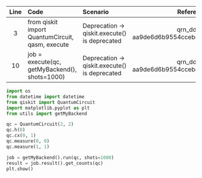 | Line | Code | Scenario | Reference | Artifact | Refactoring |
| :--: | :--- | :------- | :-------: | :------- | :---------- |
| 3 | from qiskit import QuantumCircuit, qasm, execute | Deprecation -> qiskit.execute() is deprecated | qrn_ddbb-aa9de6d6b9554ccebc85b3ab68901884 | qiskit.execute | Remove usage of `execute`; use `backend.run()` instead |
| 10 | job = execute(qc, getMyBackend(), shots=1000) | Deprecation -> qiskit.execute() is deprecated | qrn_ddbb-aa9de6d6b9554ccebc85b3ab68901884 | qiskit.execute | job = getMyBackend().run(qc, shots=1000) |

```python
import os
from datetime import datetime
from qiskit import QuantumCircuit
import matplotlib.pyplot as plt
from utils import getMyBackend

qc = QuantumCircuit(2, 2)
qc.h(0)
qc.cx(0, 1)
qc.measure(0, 0)
qc.measure(1, 1)

job = getMyBackend().run(qc, shots=1000)
result = job.result().get_counts(qc)
plt.show()
```